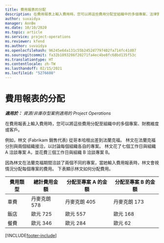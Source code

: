 ```yaml
---
title: 費用報表的分配
description: 在費用報表上輸入費用時，您可以將這些費用分配至組織中的多個專案、法律實體或客戶。
author: suvaidya
manager: AnnBe
ms.date: 10/10/2020
ms.topic: article
ms.service: project-operations
ms.reviewer: kfend
ms.author: suvaidya
ms.openlocfilehash: 96245e6da131c55b2452d7797402fa714fc41d07
ms.sourcegitcommit: fa32b1893286f20271fa4ec4be8fc68bd135f53c
ms.translationtype: HT
ms.contentlocale: zh-TW
ms.lasthandoff: 02/15/2021
ms.locfileid: "5276608"
---
```

# <a name="distributions-on-an-expense-report"></a>費用報表的分配

_**適用於：** 資源/非庫存型案例適用的 Project Operations_

在費用報表上輸入費用時，您可以將這些費用分配至組織中的多個專案、財務維度或客戶。

例如，林文 (Fabrikam 銷售代表) 從哥本哈根出差到法蘭克福。 林文在法蘭克福分別與兩個組織接洽，以討論每個組織各自的專案。 林文花了七個工作日與組織 A 洽談專案 A，並花費三個工作日與組織 B 洽談專案 B。

因為林文在法蘭克福期間洽談了兩個不同的專案，當她輸入費用報表時，林文會視情況分配每個專案的費用。 下表顯示林文如何分配費用。

| 費用類型 | 總計費用金額 | 分配至專案 A 的金額 | 分配至專案 B 的金額 |
|--------------|----------------------|---------------------------------|---------------------------------|
| 車費   | 丹麥克朗 578              | 丹麥克朗 405                         | 丹麥克朗 173                         |
| 飯店        | 歐元 725              | 歐元 557                         | 歐元 168                         |
| 餐費        | 歐元 346              | 歐元 284                         | 歐元 62                          |


[!INCLUDE[footer-include](../includes/footer-banner.md)]
